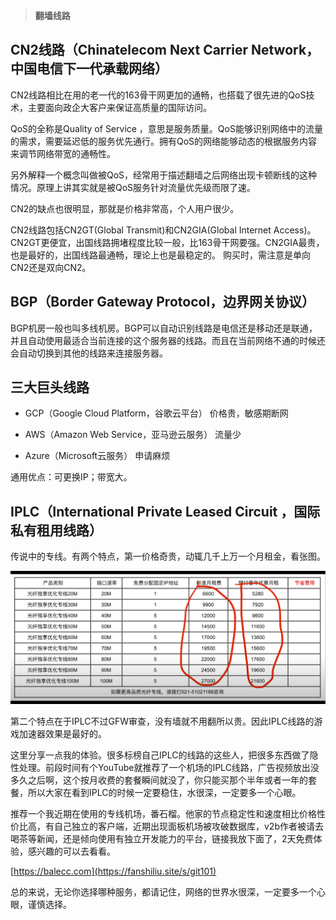 >**翻墙线路**


## CN2线路（Chinatelecom Next Carrier Network，中国电信下一代承载网络）  


CN2线路相比在用的老一代的163骨干网更加的通畅，也搭载了很先进的QoS技术，主要面向政企大客户来保证高质量的国际访问。  


QoS的全称是Quality of Service ，意思是服务质量。QoS能够识别网络中的流量的需求，需要延迟低的服务优先通行。拥有QoS的网络能够动态的根据服务内容来调节网络带宽的通畅性。  


另外解释一个概念叫做被QoS，经常用于描述翻墙之后网络出现卡顿断线的这种情况。原理上讲其实就是被QoS服务针对流量优先级而限了速。  


CN2的缺点也很明显，那就是价格非常高，个人用户很少。  


CN2线路包括CN2GT(Global Transmit)和CN2GIA(Global Internet Access)。CN2GT更便宜，出国线路拥堵程度比较一般，比163骨干网要强。CN2GIA最贵，也是最好的，出国线路最通畅，理论上也是最稳定的。
购买时，需注意是单向CN2还是双向CN2。  


## BGP（Border Gateway Protocol，边界网关协议）  


BGP机房一般也叫多线机房。BGP可以自动识别线路是电信还是移动还是联通，并且自动使用最适合当前连接的这个服务器的线路。而且在当前网络不通的时候还会自动切换到其他的线路来连接服务器。  


## 三大巨头线路  


- GCP（Google Cloud Platform，谷歌云平台）
  价格贵，敏感期断网

  
- AWS（Amazon Web Service，亚马逊云服务）
  流量少

  
- Azure（Microsoft云服务）
  申请麻烦


通用优点：可更换IP；带宽大。  



## IPLC（International Private Leased Circuit ，国际私有租用线路）  


传说中的专线。有两个特点，第一价格奇贵，动辄几千上万一个月租金，看张图。  


<img src="https://github.com/kxswbj/Hardcore-over-the-wall/blob/main/images/3-1.png" alt="Image" width="900" height="auto">  


第二个特点在于IPLC不过GFW审查，没有墙就不用翻所以贵。因此IPLC线路的游戏加速器效果是最好的。  


这里分享一点我的体验。很多标榜自己IPLC的线路的这些人，把很多东西做了隐性处理。前段时间有个YouTube就推荐了一个机场的IPLC线路，广告视频放出没多久之后啊，这个按月收费的套餐瞬间就没了，你只能买那个半年或者一年的套餐，所以大家在看到IPLC的时候一定要稳住，水很深，一定要多一个心眼。    


推荐一个我近期在使用的专线机场，番石榴。他家的节点稳定性和速度相比价格性价比高，有自己独立的客户端，近期出现面板机场被攻破数据库，v2b作者被请去喝茶等新闻，还是倾向使用有独立开发能力的平台，链接我放下面了，2天免费体验，感兴趣的可以去看看。  


[https://balecc.com](https://fanshiliu.site/s/git101)  


总的来说，无论你选择哪种服务，都请记住，网络的世界水很深，一定要多一个心眼，谨慎选择。
